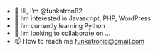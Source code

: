 - 👋 Hi, I’m @funkatron82
- 👀 I’m interested in Javascript, PHP, WordPress
- 🌱 I’m currently learning Python
- 💞️ I’m looking to collaborate on ...
- 📫 How to reach me funkatronic@gmail.com

<!---
funkatron82/funkatron82 is a ✨ special ✨ repository because its `README.md` (this file) appears on your GitHub profile.
You can click the Preview link to take a look at your changes.
--->

